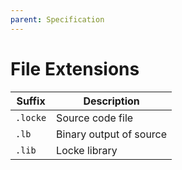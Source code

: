 ```yaml
---
parent: Specification
---
```


# File Extensions

| Suffix       | Description             |
| ------------ | ----------------------- |
| `.locke`     | Source code file        |
| `.lb`        | Binary output of source |
| `.lib`       | Locke library           |
